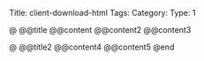 Title: client-download-html
Tags: 
Category: 
Type: 1

@
@@title
@@content
@@content2
@@content3

@
@@title2
@@content4
@@content5
@end